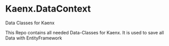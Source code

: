# Kaenx.DataContext
Data Classes for Kaenx

This Repo contains all needed Data-Classes for Kaenx.
It is used to save all Data with EntityFramework
